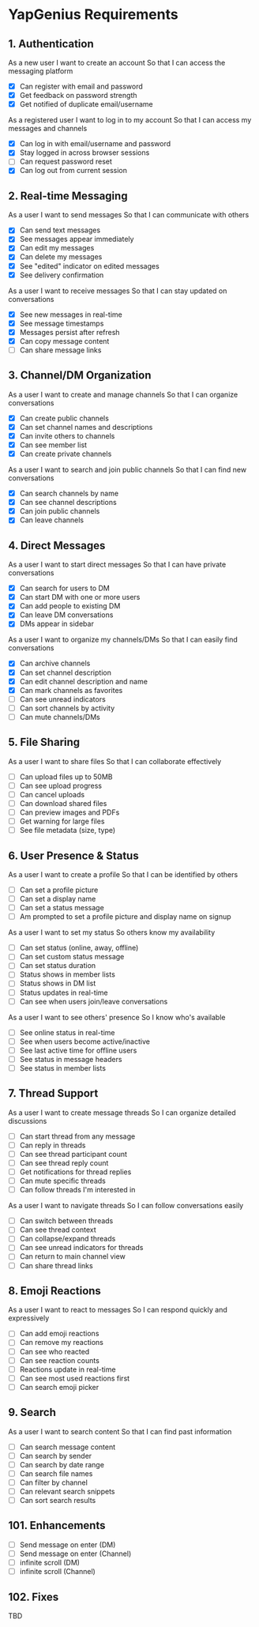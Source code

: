 # YapGenius Requirements

## 1. Authentication

As a new user
I want to create an account
So that I can access the messaging platform
- [x] Can register with email and password
- [x] Get feedback on password strength
- [x] Get notified of duplicate email/username

As a registered user
I want to log in to my account
So that I can access my messages and channels
- [x] Can log in with email/username and password
- [x] Stay logged in across browser sessions
- [ ] Can request password reset
- [x] Can log out from current session

## 2. Real-time Messaging

As a user
I want to send messages
So that I can communicate with others
- [x] Can send text messages
- [x] See messages appear immediately
- [x] Can edit my messages
- [x] Can delete my messages
- [x] See "edited" indicator on edited messages
- [x] See delivery confirmation

As a user
I want to receive messages
So that I can stay updated on conversations
- [x] See new messages in real-time
- [x] See message timestamps
- [x] Messages persist after refresh
- [x] Can copy message content
- [ ] Can share message links

## 3. Channel/DM Organization

As a user
I want to create and manage channels
So that I can organize conversations
- [x] Can create public channels
- [x] Can set channel names and descriptions
- [x] Can invite others to channels
- [x] Can see member list
- [x] Can create private channels

As a user
I want to search and join public channels
So that I can find new conversations
- [x] Can search channels by name
- [x] Can see channel descriptions
- [x] Can join public channels
- [x] Can leave channels

## 4. Direct Messages

As a user
I want to start direct messages
So that I can have private conversations
- [x] Can search for users to DM
- [x] Can start DM with one or more users
- [x] Can add people to existing DM
- [x] Can leave DM conversations
- [x] DMs appear in sidebar

As a user
I want to organize my channels/DMs
So that I can easily find conversations
- [x] Can archive channels
- [x] Can set channel description
- [x] Can edit channel description and name
- [x] Can mark channels as favorites
- [ ] Can see unread indicators
- [ ] Can sort channels by activity
- [ ] Can mute channels/DMs

## 5. File Sharing

As a user
I want to share files
So that I can collaborate effectively
- [ ] Can upload files up to 50MB
- [ ] Can see upload progress
- [ ] Can cancel uploads
- [ ] Can download shared files
- [ ] Can preview images and PDFs
- [ ] Get warning for large files
- [ ] See file metadata (size, type)

## 6. User Presence & Status

As a user
I want to create a profile
So that I can be identified by others
- [ ] Can set a profile picture
- [ ] Can set a display name
- [ ] Can set a status message
- [ ] Am prompted to set a profile picture and display name on signup

As a user
I want to set my status
So others know my availability
- [ ] Can set status (online, away, offline)
- [ ] Can set custom status message
- [ ] Can set status duration
- [ ] Status shows in member lists
- [ ] Status shows in DM list
- [ ] Status updates in real-time
- [ ] Can see when users join/leave conversations

As a user
I want to see others' presence
So I know who's available
- [ ] See online status in real-time
- [ ] See when users become active/inactive
- [ ] See last active time for offline users
- [ ] See status in message headers
- [ ] See status in member lists

## 7. Thread Support

As a user
I want to create message threads
So I can organize detailed discussions
- [ ] Can start thread from any message
- [ ] Can reply in threads
- [ ] Can see thread participant count
- [ ] Can see thread reply count
- [ ] Get notifications for thread replies
- [ ] Can mute specific threads
- [ ] Can follow threads I'm interested in

As a user
I want to navigate threads
So I can follow conversations easily
- [ ] Can switch between threads
- [ ] Can see thread context
- [ ] Can collapse/expand threads
- [ ] Can see unread indicators for threads
- [ ] Can return to main channel view
- [ ] Can share thread links

## 8. Emoji Reactions

As a user
I want to react to messages
So I can respond quickly and expressively
- [ ] Can add emoji reactions
- [ ] Can remove my reactions
- [ ] Can see who reacted
- [ ] Can see reaction counts
- [ ] Reactions update in real-time
- [ ] Can see most used reactions first
- [ ] Can search emoji picker

## 9. Search

As a user
I want to search content
So that I can find past information
- [ ] Can search message content
- [ ] Can search by sender
- [ ] Can search by date range
- [ ] Can search file names
- [ ] Can filter by channel
- [ ] Can relevant search snippets
- [ ] Can sort search results

## 101. Enhancements

-[ ] Send message on enter (DM)
-[ ] Send message on enter (Channel)
-[ ] infinite scroll (DM)
-[ ] infinite scroll (Channel)

## 102. Fixes

TBD